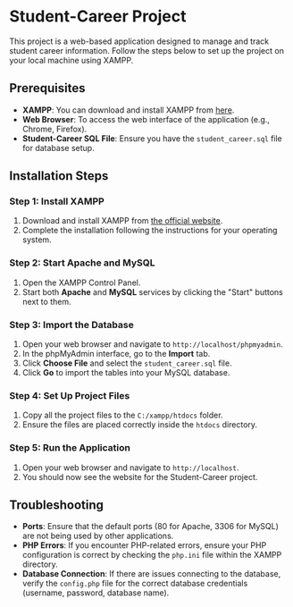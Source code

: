 # Student-Career Project

This project is a web-based application designed to manage and track student career information. Follow the steps below to set up the project on your local machine using XAMPP.

## Prerequisites
- **XAMPP**: You can download and install XAMPP from [here](https://www.apachefriends.org/download.html).
- **Web Browser**: To access the web interface of the application (e.g., Chrome, Firefox).
- **Student-Career SQL File**: Ensure you have the `student_career.sql` file for database setup.

## Installation Steps

### Step 1: Install XAMPP
1. Download and install XAMPP from [the official website](https://www.apachefriends.org/download.html).
2. Complete the installation following the instructions for your operating system.

### Step 2: Start Apache and MySQL
1. Open the XAMPP Control Panel.
2. Start both **Apache** and **MySQL** services by clicking the "Start" buttons next to them.

### Step 3: Import the Database
1. Open your web browser and navigate to `http://localhost/phpmyadmin`.
2. In the phpMyAdmin interface, go to the **Import** tab.
3. Click **Choose File** and select the `student_career.sql` file.
4. Click **Go** to import the tables into your MySQL database.

### Step 4: Set Up Project Files
1. Copy all the project files to the `C:/xampp/htdocs` folder.
2. Ensure the files are placed correctly inside the `htdocs` directory.

### Step 5: Run the Application
1. Open your web browser and navigate to `http://localhost`.
2. You should now see the website for the Student-Career project.

## Troubleshooting
- **Ports**: Ensure that the default ports (80 for Apache, 3306 for MySQL) are not being used by other applications.
- **PHP Errors**: If you encounter PHP-related errors, ensure your PHP configuration is correct by checking the `php.ini` file within the XAMPP directory.
- **Database Connection**: If there are issues connecting to the database, verify the `config.php` file for the correct database credentials (username, password, database name).
